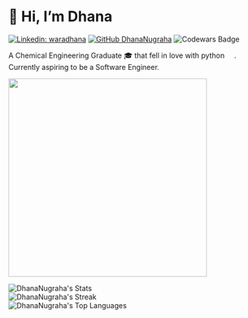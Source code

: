 # 👋 Hi, I’m Dhana

[![Linkedin: waradhana](https://img.shields.io/badge/-Dhana-blue?style=flat-square&logo=Linkedin&logoColor=white&link=https://www.linkedin.com/in/waradhana/)](https://www.linkedin.com/in/waradhana/)
[![GitHub DhanaNugraha](https://img.shields.io/github/followers/DhanaNugraha?label=follow&style=social)](https://github.com/DhanaNugraha)
![Codewars Badge](https://www.codewars.com/users/DhanaNugraha/badges/small)

A Chemical Engineering Graduate :mortar_board: that fell in love with python <img src="https://upload.wikimedia.org/wikipedia/commons/thumb/c/c3/Python-logo-notext.svg/1200px-Python-logo-notext.svg.png" width="15">. </br>
Currently aspiring to be a Software Engineer.

<img src="https://media1.giphy.com/media/v1.Y2lkPTc5MGI3NjExNjlqNW05b28xMHN6NW13ZTE0MTFjZ2hldWkxcTNlbWFkZm0yY2V4ZCZlcD12MV9pbnRlcm5hbF9naWZfYnlfaWQmY3Q9Zw/lTRuG1F4VZ3LHMpXY2/giphy.webp" width="390">

![DhanaNugraha's Stats](https://github-readme-stats.vercel.app/api?username=DhanaNugraha&theme=nightowl&show_icons=true&hide_border=true&count_private=false)</br>
![DhanaNugraha's Streak](https://github-readme-streak-stats.herokuapp.com/?user=DhanaNugraha&theme=nightowl&hide_border=true)</br>
![DhanaNugraha's Top Languages](https://github-readme-stats.vercel.app/api/top-langs/?username=DhanaNugraha&theme=nightowl&show_icons=true&hide_border=true&layout=compact)


